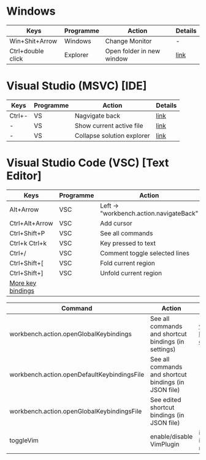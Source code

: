 <!---
NEW ARRAY (4 columns)
|Keys|Programme|Action|Details|
|-|-|-|-|
||||
    \
      `-> NEW LINE
-->

# Windows 

|Keys|Programme|Action|Details|
|-|-|-|-|
|Win+Shit+Arrow|Windows|Change Monitor|-|
|Ctrl+double click|Explorer|Open folder in new window|[link](https://superuser.com/a/1187437)|

# Visual Studio (MSVC) [IDE]


|Keys|Programme|Action|Details|
|-|-|-|-|
|Ctrl+-|VS|Nagvigate back|[link](https://docs.wholetomato.com/default.asp?W197#:~:text=By%20default%2C%20Alt%2BLeft%20navigates,%2C%20Alt%2BRight%20navigates%20forward.)|
|-|VS|Show current active file|[link](https://mattferderer.com/show-current-active-file-in-vs-studio-explorer)|
|-|VS|Collapse solution explorer|[link](https://stackoverflow.com/a/24514803)|

# Visual Studio Code (VSC) [Text Editor]

|Keys|Programme|Action|Details|
|-|-|-|-|
|Alt+Arrow|VSC|Left -> "workbench.action.navigateBack"|
|Ctrl+Alt+Arrow|VSC|Add cursor|
|Ctrl+Shift+P|VSC|See all commands|
|Ctrl+k Ctrl+k|VSC|Key pressed to text|
|Ctrl+/|VSC|Comment toggle selected lines|
|Ctrl+Shift+[|VSC|  Fold current region|
|Ctrl+Shift+]|VSC|Unfold current region|
|[More key bindings]|||

|Command|Action|Details|
|-|-|-|
|workbench.action.openGlobalKeybindings|See all commands and shortcut bindings (in settings)|[vscode keybindings customization]
|workbench.action.openDefaultKeybindingsFile|See all commands and shortcut bindings (in JSON file)|
|workbench.action.openGlobalKeybindingsFile|See edited shortcut bindings (in JSON file)|
|toggleVim|enable/disable VimPlugin| if vscodevim installed. Not neovim.



[vscode keybindings customization]: https://code.visualstudio.com/docs/getstarted/keybindings#_advanced-customization
[More key bindings]: https://code.visualstudio.com/docs/getstarted/keybindings#_basic-editing

